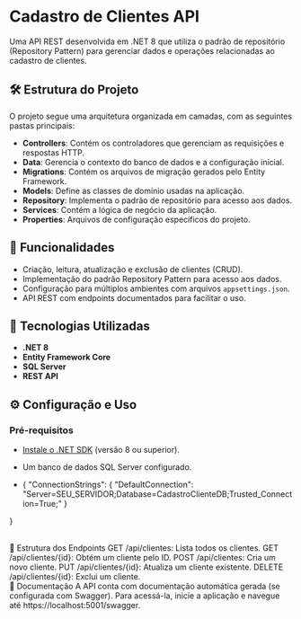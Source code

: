 # Cadastro de Clientes API

Uma API REST desenvolvida em .NET 8 que utiliza o padrão de repositório (Repository Pattern) para gerenciar dados e operações relacionadas ao cadastro de clientes.

## 🛠 Estrutura do Projeto

O projeto segue uma arquitetura organizada em camadas, com as seguintes pastas principais:

- **Controllers**: Contém os controladores que gerenciam as requisições e respostas HTTP.
- **Data**: Gerencia o contexto do banco de dados e a configuração inicial.
- **Migrations**: Contém os arquivos de migração gerados pelo Entity Framework.
- **Models**: Define as classes de domínio usadas na aplicação.
- **Repository**: Implementa o padrão de repositório para acesso aos dados.
- **Services**: Contém a lógica de negócio da aplicação.
- **Properties**: Arquivos de configuração específicos do projeto.

## 🌟 Funcionalidades

- Criação, leitura, atualização e exclusão de clientes (CRUD).
- Implementação do padrão Repository Pattern para acesso aos dados.
- Configuração para múltiplos ambientes com arquivos `appsettings.json`.
- API REST com endpoints documentados para facilitar o uso.

## 🚀 Tecnologias Utilizadas

- **.NET 8**
- **Entity Framework Core**
- **SQL Server**
- **REST API**

## ⚙️ Configuração e Uso

### Pré-requisitos

- [Instale o .NET SDK](https://dotnet.microsoft.com/download) (versão 8 ou superior).
- Um banco de dados SQL Server configurado.

- {
  "ConnectionStrings": {
    "DefaultConnection": "Server=SEU_SERVIDOR;Database=CadastroClienteDB;Trusted_Connection=True;"
  }

}

<br>
📂 Estrutura dos Endpoints
GET /api/clientes: Lista todos os clientes.
GET /api/clientes/{id}: Obtém um cliente pelo ID.
POST /api/clientes: Cria um novo cliente.
PUT /api/clientes/{id}: Atualiza um cliente existente.
DELETE /api/clientes/{id}: Exclui um cliente.
<br>
📖 Documentação
A API conta com documentação automática gerada (se configurada com Swagger). Para acessá-la, inicie a aplicação e navegue até https://localhost:5001/swagger.

